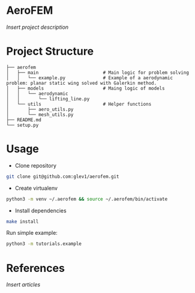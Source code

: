 # AeroFEM

*Insert project description*

# Project Structure
```
├── aerofem
│   ├── main                        # Main logic for problem solving
│   │   └── example.py              # Example of a aerodynamic problem: planar static wing solved with Galerkin method. 
│   ├── models                      # Maing logic of models
│   │   └── aerodynamic            
│   │       └── lifting_line.py     
│   └── utils                       # Helper functions    
│       ├── aero_utils.py           
│       └── mesh_utils.py
├── README.md
└── setup.py
```

# Usage

- Clone repository
```bash
git clone git@github.com:glev1/aerofem.git
```

- Create virtualenv
```bash
python3 -m venv ~/.aerofem && source ~/.aerofem/bin/activate
```

- Install dependencies 
```bash
make install 
```

Run simple example:
```bash
python3 -m tutorials.example
```


# References

*Insert articles*
